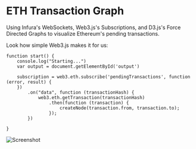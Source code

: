 # ETH Transaction Graph
Using Infura's WebSockets, Web3.js's Subscriptions, and D3.js's Force Directed Graphs to visualize Ethereum's pending transactions.

Look how simple Web3.js makes it for us:
```
function start() {
    console.log("Starting...")
    var output = document.getElementById('output')

    subscription = web3.eth.subscribe('pendingTransactions', function (error, result) {
    })
        .on("data", function (transactionHash) {
            web3.eth.getTransaction(transactionHash)
                .then(function (transaction) {
                    createNode(transaction.from, transaction.to);
                });
        })
    
}
```



![Screenshot](https://i.imgur.com/YW0nsfj.png)
